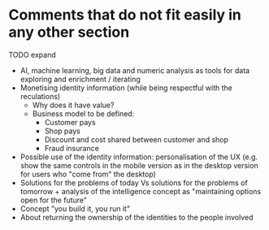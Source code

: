 # Comments that do not fit easily in any other section

TODO expand
- AI, machine learning, big data and numeric analysis as tools for data exploring and enrichment / iterating
- Monetising identity information (while being respectful with the reculations)
  - Why does it have value?
  - Business model to be defined:
    - Customer pays
    - Shop pays
    - Discount and cost shared between customer and shop
    - Fraud insurance
- Possible use of the identity information: personalisation of the UX (e.g. show the same controls in the mobile version as in the desktop version for users who "come from" the desktop)
- Solutions for the problems of today Vs solutions for the problems of tomorrow + analysis of the intelligence concept as "maintaining options open for the future"
- Concept "you build it, you run it"
- About returning the ownership of the identities to the people involved
